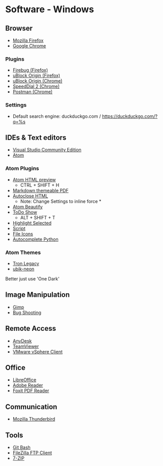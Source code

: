 # Software - Windows

## Browser

* [Mozilla Firefox](https://www.mozilla.org/de/firefox/new/)
* [Google Chrome](https://www.google.de/chrome/browser)

### Plugins

* [Firebug (Firefox)](https://addons.mozilla.org/de/firefox/addon/firebug/)
* [uBlock Origin (Firefox)](https://addons.mozilla.org/de/firefox/addon/ublock-origin/)
* [uBlock Origin (Chrome)](https://chrome.google.com/webstore/detail/ublock-origin/cjpalhdlnbpafiamejdnhcphjbkeiagm?hl=de)
* [SpeedDial 2 (Chrome)](https://chrome.google.com/webstore/detail/speed-dial-2-new-tab/jpfpebmajhhopeonhlcgidhclcccjcik?hl=de)
* [Postman (Chrome)](https://chrome.google.com/webstore/detail/postman/fhbjgbiflinjbdggehcddcbncdddomop)

### Settings

* Default search engine: duckduckgo.com / https://duckduckgo.com/?q=%s

## IDEs & Text editors

* [Visual Studio Community Edition](https://www.visualstudio.com/de/thank-you-downloading-visual-studio/?sku=Community&rel=15)
* [Atom](https://atom.io/)

### Atom Plugins

* [Atom HTML preview](https://atom.io/packages/atom-html-preview)
  * CTRL + SHIFT + H
* [Markdown themeable PDF](https://atom.io/packages/markdown-themeable-pdf)
* [Autoclose HTML](https://atom.io/packages/autoclose-html)
  * Note: Change Settings to inline force *
* [Atom Beautify](https://atom.io/packages/atom-beautify)
* [ToDo Show](https://atom.io/packages/todo-show)
  * ALT + SHIFT + T
* [Highlight Selected](https://atom.io/packages/highlight-selected)
* [Script](https://atom.io/packages/script)
* [File Icons](https://atom.io/packages/file-icons)
* [Autocomplete Python](https://atom.io/packages/autocomplete-python)

### Atom Themes

* [Tron Legacy](https://atom.io/packages/tron-legacy)
* [ubik-neon](https://atom.io/packages/ubik-neon-syntax)

Better just use 'One Dark'

## Image Manipulation

* [Gimp](https://www.gimp.org/)
* [Bug Shooting](http://bugshooting.com/)

## Remote Access

* [AnyDesk](https://anydesk.de/download)
* [TeamViewer](https://www.teamviewer.com/de/)
* [VMware vSphere Client](https://my.vmware.com/web/vmware/info?slug=datacenter_cloud_infrastructure/vmware_vsphere/6_0)

## Office

* [LibreOffice](https://www.libreoffice.org/)
* [Adobe Reader](https://acrobat.adobe.com/de/de/acrobat/pdf-reader.html)
* [Foxit PDF Reader](https://www.foxitsoftware.com/pdf-reader/)

## Communication

* [Mozilla Thunderbird](https://www.mozilla.org/en-US/thunderbird/)

## Tools

* [Git Bash](https://git-for-windows.github.io/)
* [FileZilla FTP Client](https://filezilla-project.org/download.php?type=client)
* [7-ZIP](http://www.7-zip.org/)
